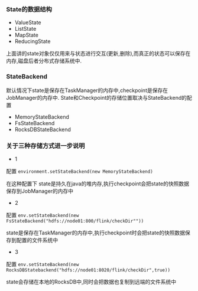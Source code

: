 ### State的数据结构
- ValueState
- ListState
- MapState
- ReducingState

上面讲的state对象仅仅用来与状态进行交互(更新,删除),而真正的状态可以保存在内存,磁盘后者分布式存储系统中.
### StateBackend
默认情况下state是保存在TaskManager的内存中,checkpoint是保存在JobManager的内存中.
State和Checkpoint的存储位置取决与StateBackend的配置
- MemoryStateBackend
- FsStateBackend
- RocksDBStateBackend
### 关于三种存储方式进一步说明
- 1
 
配置
`environment.setStateBackend(new MemoryStateBackend)`

在这种配置下
state是持久在java的堆内存,执行checkpoint会把state的快照数据保存到JobManager的内存中

- 2 

配置
`env.setStateBackend(new FsStateBackend("hdfs://node01:800/flink/checkDir""))`

state是保存在TaskManager的内存中,执行checkpoint时会把state的快照数据保存到配置的文件系统中

- 3

配置
`env.setStateBackend(new RocksDBStatebackend("hdfs://node01:8020/flink/checkDir",true))`

state会存储在本地的RocksDB中,同时会把数据也复制到远端的文件系统中
